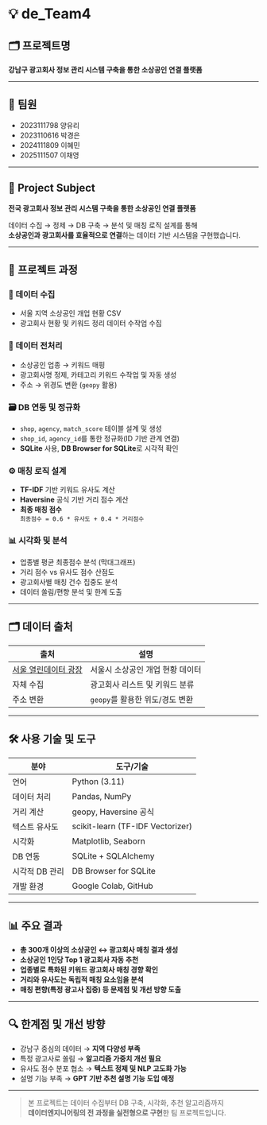 # 💡 de_Team4

## 🗂 프로젝트명  
**강남구 광고회사 정보 관리 시스템 구축을 통한 소상공인 연결 플랫폼**

---

## 👥 팀원

- 2023111798 양유리  
- 2023110616 박경은  
- 2024111809 이혜민  
- 2025111507 이채영

---

## 📌 Project Subject

**전국 광고회사 정보 관리 시스템 구축을 통한 소상공인 연결 플랫폼**

데이터 수집 → 정제 → DB 구축 → 분석 및 매칭 로직 설계를 통해  
**소상공인과 광고회사를 효율적으로 연결**하는 데이터 기반 시스템을 구현했습니다.

---

## 🚀 프로젝트 과정

### 📍 데이터 수집
- 서울 지역 소상공인 개업 현황 CSV
- 광고회사 현황 및 키워드 정리 데이터 수작업 수집

### 🧹 데이터 전처리
- 소상공인 업종 → 키워드 매핑
- 광고회사명 정제, 카테고리 키워드 수작업 및 자동 생성
- 주소 → 위경도 변환 (`geopy` 활용)

### 🗃️ DB 연동 및 정규화
- `shop`, `agency`, `match_score` 테이블 설계 및 생성
- `shop_id`, `agency_id`를 통한 정규화(ID 기반 관계 연결)
- **SQLite** 사용, **DB Browser for SQLite**로 시각적 확인

### ⚙️ 매칭 로직 설계
- **TF-IDF** 기반 키워드 유사도 계산
- **Haversine** 공식 기반 거리 점수 계산
- **최종 매칭 점수**  
  `최종점수 = 0.6 * 유사도 + 0.4 * 거리점수`

### 📊 시각화 및 분석
- 업종별 평균 최종점수 분석 (막대그래프)
- 거리 점수 vs 유사도 점수 산점도
- 광고회사별 매칭 건수 집중도 분석
- 데이터 쏠림/편향 분석 및 한계 도출

---

## 🗂 데이터 출처

| 출처 | 설명 |
|------|------|
| [서울 열린데이터 광장](https://data.seoul.go.kr/) | 서울시 소상공인 개업 현황 데이터 |
| 자체 수집 | 광고회사 리스트 및 키워드 분류 |
| 주소 변환 | `geopy`를 활용한 위도/경도 변환 |

---

## 🛠 사용 기술 및 도구

| 분야             | 도구/기술                           |
|------------------|-------------------------------------|
| 언어             | Python (3.11)                       |
| 데이터 처리      | Pandas, NumPy                       |
| 거리 계산        | geopy, Haversine 공식               |
| 텍스트 유사도    | scikit-learn (TF-IDF Vectorizer)   |
| 시각화           | Matplotlib, Seaborn                 |
| DB 연동          | SQLite + SQLAlchemy                 |
| 시각적 DB 관리   | DB Browser for SQLite               |
| 개발 환경        | Google Colab, GitHub                |

---

## 📊 주요 결과

-  **총 300개 이상의 소상공인 ↔ 광고회사 매칭 결과 생성**
-  **소상공인 1인당 Top 1 광고회사 자동 추천**
-  **업종별로 특화된 키워드 광고회사 매칭 경향 확인**
-  **거리와 유사도는 독립적 매칭 요소임을 분석**
-  **매칭 편향(특정 광고사 집중) 등 문제점 및 개선 방향 도출**

---

## 🔍 한계점 및 개선 방향

-  강남구 중심의 데이터 → **지역 다양성 부족**
-  특정 광고사로 쏠림 → **알고리즘 가중치 개선 필요**
-  유사도 점수 분포 협소 → **텍스트 정제 및 NLP 고도화 가능**
-  설명 기능 부족 → **GPT 기반 추천 설명 기능 도입 예정**

---

> 본 프로젝트는 데이터 수집부터 DB 구축, 시각화, 추천 알고리즘까지  
> **데이터엔지니어링의 전 과정을 실전형으로 구현**한 팀 프로젝트입니다.  
